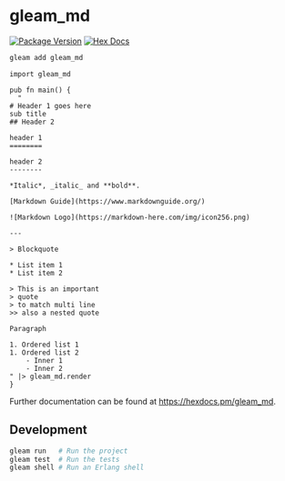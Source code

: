 # gleam_md

[![Package Version](https://img.shields.io/hexpm/v/gleam_md)](https://hex.pm/packages/gleam_md)
[![Hex Docs](https://img.shields.io/badge/hex-docs-ffaff3)](https://hexdocs.pm/gleam_md/)

```sh
gleam add gleam_md
```
```gleam
import gleam_md

pub fn main() {
  "
# Header 1 goes here
sub title
## Header 2

header 1
========

header 2
--------

*Italic*, _italic_ and **bold**.

[Markdown Guide](https://www.markdownguide.org/)

![Markdown Logo](https://markdown-here.com/img/icon256.png)

---

> Blockquote

* List item 1
* List item 2

> This is an important
> quote
> to match multi line
>> also a nested quote

Paragraph

1. Ordered list 1
1. Ordered list 2
    - Inner 1
    - Inner 2
" |> gleam_md.render
}
```

Further documentation can be found at <https://hexdocs.pm/gleam_md>.

## Development

```sh
gleam run   # Run the project
gleam test  # Run the tests
gleam shell # Run an Erlang shell
```
